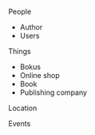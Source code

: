 
People
- Author
- Users

Things

- Bokus
- Online shop
- Book
- Publishing company

Location

Events

